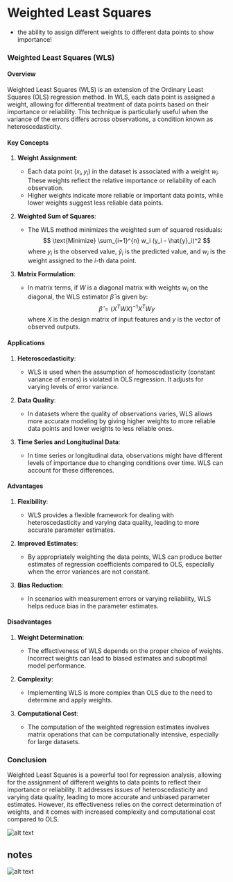 # Weighted Least Squares

* the ability to assign different weights to different data points to show importance! 

### Weighted Least Squares (WLS)

#### Overview
Weighted Least Squares (WLS) is an extension of the Ordinary Least Squares (OLS) regression method. In WLS, each data point is assigned a weight, allowing for differential treatment of data points based on their importance or reliability. This technique is particularly useful when the variance of the errors differs across observations, a condition known as heteroscedasticity.

#### Key Concepts

1. **Weight Assignment**: 
    - Each data point $(x_i, y_i)$ in the dataset is associated with a weight $w_i$. These weights reflect the relative importance or reliability of each observation.
    - Higher weights indicate more reliable or important data points, while lower weights suggest less reliable data points.

2. **Weighted Sum of Squares**:
    - The WLS method minimizes the weighted sum of squared residuals:
    $$
    \text{Minimize} \sum_{i=1}^{n} w_i (y_i - \hat{y}_i)^2
    $$
    where $y_i$ is the observed value, $\hat{y}_i$ is the predicted value, and $w_i$ is the weight assigned to the $i$-th data point.

3. **Matrix Formulation**:
    - In matrix terms, if $W$ is a diagonal matrix with weights $w_i$ on the diagonal, the WLS estimator $\hat{\beta}$ is given by:
    $$
    \hat{\beta} = (X^T W X)^{-1} X^T W y
    $$
    where $X$ is the design matrix of input features and $y$ is the vector of observed outputs.

#### Applications

1. **Heteroscedasticity**:
    - WLS is used when the assumption of homoscedasticity (constant variance of errors) is violated in OLS regression. It adjusts for varying levels of error variance.

2. **Data Quality**:
    - In datasets where the quality of observations varies, WLS allows more accurate modeling by giving higher weights to more reliable data points and lower weights to less reliable ones.

3. **Time Series and Longitudinal Data**:
    - In time series or longitudinal data, observations might have different levels of importance due to changing conditions over time. WLS can account for these differences.

#### Advantages

1. **Flexibility**:
    - WLS provides a flexible framework for dealing with heteroscedasticity and varying data quality, leading to more accurate parameter estimates.

2. **Improved Estimates**:
    - By appropriately weighting the data points, WLS can produce better estimates of regression coefficients compared to OLS, especially when the error variances are not constant.

3. **Bias Reduction**:
    - In scenarios with measurement errors or varying reliability, WLS helps reduce bias in the parameter estimates.

#### Disadvantages

1. **Weight Determination**:
    - The effectiveness of WLS depends on the proper choice of weights. Incorrect weights can lead to biased estimates and suboptimal model performance.

2. **Complexity**:
    - Implementing WLS is more complex than OLS due to the need to determine and apply weights.

3. **Computational Cost**:
    - The computation of the weighted regression estimates involves matrix operations that can be computationally intensive, especially for large datasets.

### Conclusion
Weighted Least Squares is a powerful tool for regression analysis, allowing for the assignment of different weights to data points to reflect their importance or reliability. It addresses issues of heteroscedasticity and varying data quality, leading to more accurate and unbiased parameter estimates. However, its effectiveness relies on the correct determination of weights, and it comes with increased complexity and computational cost compared to OLS.



![alt text](image-4.png)

## notes
![alt text](image-3.png)





